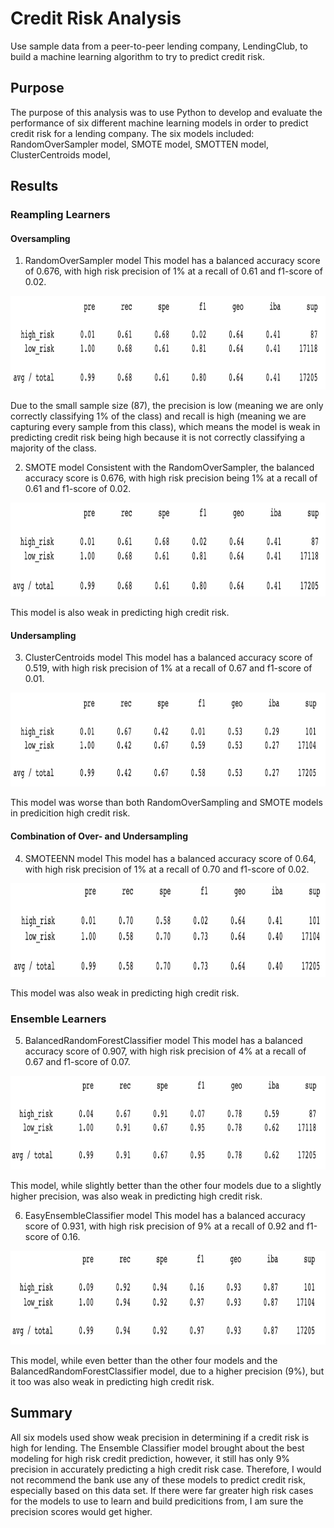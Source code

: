# Credit Risk Analysis
Use sample data from a peer-to-peer lending company, LendingClub, to build a machine learning algorithm to try to predict credit risk.

## Purpose
The purpose of this analysis was to use Python to develop and evaluate the performance of six different machine learning models in order to predict credit risk for a lending company. The six models included: RandomOverSampler model, SMOTE model, SMOTTEN model, ClusterCentroids model, 

## Results

### Reampling Learners
#### Oversampling
1. RandomOverSampler model
This model has a balanced accuracy score of 0.676, with high risk precision of 1% at a recall of 0.61 and f1-score of 0.02.

<img src="Resources/RandomOverSampler.png" width="600" height="150">

Due to the small sample size (87), the precision is low (meaning we are only correctly classifying 1% of the class) and recall is high (meaning we are capturing every sample from this class), which means the model is weak in predicting credit risk being high because it is not correctly classifying a majority of the class. 

2. SMOTE model
Consistent with the RandomOverSampler, the balanced accuracy score is 0.676, with high risk precision being 1% at a recall of 0.61 and f1-score of 0.02.

<img src="Resources/SMOTE.png" width="600" height="150">

This model is also weak in predicting high credit risk.

#### Undersampling
3. ClusterCentroids model
This model has a balanced accuracy score of 0.519, with high risk precision of 1% at a recall of 0.67 and f1-score of 0.01. 

<img src="Resources/ClusterCentroids.png" width="600" height="150">

This model was worse than both RandomOverSampling and SMOTE models in predicition high credit risk.

#### Combination of Over- and Undersampling
4. SMOTEENN model
This model has a balanced accuracy score of 0.64, with high risk precision of 1% at a recall of 0.70 and f1-score of 0.02. 

<img src="Resources/SMOTTEN.png" width="600" height="150">

This model was also weak in predicting high credit risk.

### Ensemble Learners
5. BalancedRandomForestClassifier model
This model has a balanced accuracy score of 0.907, with high risk precision of 4% at a recall of 0.67 and f1-score of 0.07. 

<img src="Resources/BalancedRandom.png" width="600" height="150">

This model, while slightly better than the other four models due to a slightly higher precision, was also weak in predicting high credit risk.


6. EasyEnsembleClassifier model
This model has a balanced accuracy score of 0.931, with high risk precision of 9% at a recall of 0.92 and f1-score of 0.16. 

<img src="Resources/EasyEnsemble.png" width="600" height="150">

This model, while even better than the other four models and the BalancedRandomForestClassifier model, due to a higher precision (9%), but it too was also weak in predicting high credit risk.

## Summary
All six models used show weak precision in determining if a credit risk is high for lending. The Ensemble Classifier model brought about the best modeling for high risk credit prediction, however, it still has only 9% precision in accurately predicting a high credit risk case. 
Therefore, I would not recommend the bank use any of these models to predict credit risk, especially based on this data set. If there were far greater high risk cases for the models to use to learn and build predicitions from, I am sure the precision scores would get higher. 
